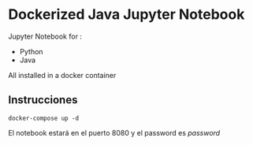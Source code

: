 # Dockerized Java Jupyter Notebook


Jupyter Notebook for :

- Python
- Java

All installed in a docker container


## Instrucciones 

```
docker-compose up -d 
```

El notebook estará en el puerto 8080 y el password es *password*